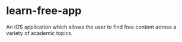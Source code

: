 # learn-free-app
An iOS application which allows the user to find free content across a variety of academic topics.

